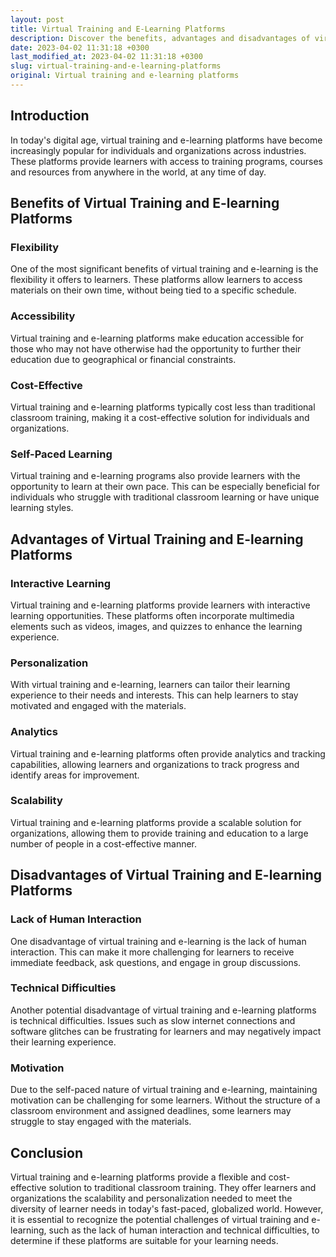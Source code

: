 ```yaml
---
layout: post
title: Virtual Training and E-Learning Platforms
description: Discover the benefits, advantages and disadvantages of virtual training and e-learning platforms, and how they are transforming the education and job industries.
date: 2023-04-02 11:31:18 +0300
last_modified_at: 2023-04-02 11:31:18 +0300
slug: virtual-training-and-e-learning-platforms
original: Virtual training and e-learning platforms
---
```

## Introduction

In today's digital age, virtual training and e-learning platforms have become increasingly popular for individuals and organizations across industries. These platforms provide learners with access to training programs, courses and resources from anywhere in the world, at any time of day. 

## Benefits of Virtual Training and E-learning Platforms

### Flexibility

One of the most significant benefits of virtual training and e-learning is the flexibility it offers to learners. These platforms allow learners to access materials on their own time, without being tied to a specific schedule.

### Accessibility 

Virtual training and e-learning platforms make education accessible for those who may not have otherwise had the opportunity to further their education due to geographical or financial constraints. 

### Cost-Effective

Virtual training and e-learning platforms typically cost less than traditional classroom training, making it a cost-effective solution for individuals and organizations. 

### Self-Paced Learning

Virtual training and e-learning programs also provide learners with the opportunity to learn at their own pace. This can be especially beneficial for individuals who struggle with traditional classroom learning or have unique learning styles. 

## Advantages of Virtual Training and E-learning Platforms

### Interactive Learning

Virtual training and e-learning platforms provide learners with interactive learning opportunities. These platforms often incorporate multimedia elements such as videos, images, and quizzes to enhance the learning experience.

### Personalization

With virtual training and e-learning, learners can tailor their learning experience to their needs and interests. This can help learners to stay motivated and engaged with the materials. 

### Analytics

Virtual training and e-learning platforms often provide analytics and tracking capabilities, allowing learners and organizations to track progress and identify areas for improvement. 

### Scalability 

Virtual training and e-learning platforms provide a scalable solution for organizations, allowing them to provide training and education to a large number of people in a cost-effective manner. 

## Disadvantages of Virtual Training and E-learning Platforms

### Lack of Human Interaction

One disadvantage of virtual training and e-learning is the lack of human interaction. This can make it more challenging for learners to receive immediate feedback, ask questions, and engage in group discussions. 

### Technical Difficulties 

Another potential disadvantage of virtual training and e-learning platforms is technical difficulties. Issues such as slow internet connections and software glitches can be frustrating for learners and may negatively impact their learning experience. 

### Motivation 

Due to the self-paced nature of virtual training and e-learning, maintaining motivation can be challenging for some learners. Without the structure of a classroom environment and assigned deadlines, some learners may struggle to stay engaged with the materials. 

## Conclusion

Virtual training and e-learning platforms provide a flexible and cost-effective solution to traditional classroom training. They offer learners and organizations the scalability and personalization needed to meet the diversity of learner needs in today's fast-paced, globalized world. However, it is essential to recognize the potential challenges of virtual training and e-learning, such as the lack of human interaction and technical difficulties, to determine if these platforms are suitable for your learning needs.